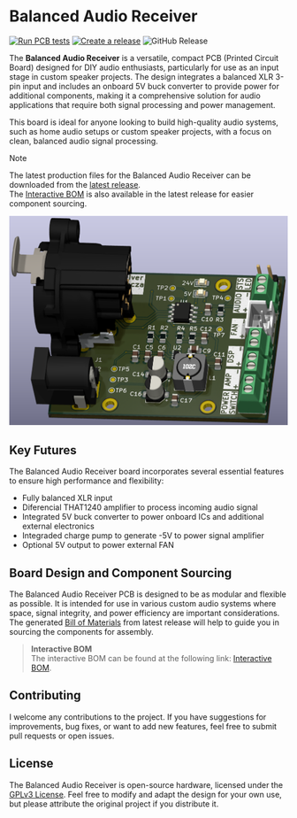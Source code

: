 # Balanced Audio Receiver

[![Run PCB tests](https://github.com/brbcza/balanced-receiver/actions/workflows/pipeline.yml/badge.svg)](https://github.com/brbcza/balanced-receiver/actions/workflows/pipeline.yml)
[![Create a release](https://github.com/brbcza/balanced-receiver/actions/workflows/release.yml/badge.svg)](https://github.com/brbcza/balanced-receiver/actions/workflows/release.yml)
![GitHub Release](https://img.shields.io/github/v/release/brbcza/balanced-receiver?logo=semanticrelease&label=Latest%20release)

The **Balanced Audio Receiver** is a versatile, compact PCB (Printed Circuit Board) designed for DIY audio enthusiasts, particularly for use as an input stage in custom speaker projects. The design integrates a balanced XLR 3-pin input and includes an onboard 5V buck converter to provide power for additional components, making it a comprehensive solution for audio applications that require both signal processing and power management.

This board is ideal for anyone looking to build high-quality audio systems, such as home audio setups or custom speaker projects, with a focus on clean, balanced audio signal processing.

> [!NOTE]  
> The latest production files for the Balanced Audio Receiver can be downloaded from the [latest release](https://github.com/brbcza/balanced-receiver/releases/latest).  
> The [Interactive BOM](TBD) is also available in the latest release for easier component sourcing.

![PCB image](doc/pcb_front.png)

## Key Futures

The Balanced Audio Receiver board incorporates several essential features to ensure high performance and flexibility:

* Fully balanced XLR input
* Diferencial THAT1240 amplifier to process incoming audio signal
* Integrated 5V buck converter to power onboard ICs and additional external electronics
* Integraded charge pump to generate -5V to power signal amplifier
* Optional 5V output to power external FAN

## Board Design and Component Sourcing

The Balanced Audio Receiver PCB is designed to be as modular and flexible as possible. It is intended for use in various custom audio systems where space, signal integrity, and power efficiency are important considerations. The generated [Bill of Materials](https://github.com/brbcza/balanced-receiver/releases/latest) from latest release will help to guide you in sourcing the components for assembly.

> **Interactive BOM**  
> The interactive BOM can be found at the following link: [Interactive BOM](TBD).

## Contributing

I welcome any contributions to the project. If you have suggestions for improvements, bug fixes, or want to add new features, feel free to submit pull requests or open issues.

## License

The Balanced Audio Receiver is open-source hardware, licensed under the [GPLv3 License](LICENSE). Feel free to modify and adapt the design for your own use, but please attribute the original project if you distribute it.
